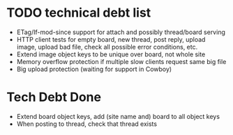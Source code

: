 # TODO technical debt list

*   ETag/If-mod-since support for attach and possibly thread/board serving
*   HTTP client tests for empty board, new thread, post reply, upload image,
    upload bad file, check all possible error conditions, etc.
*   Extend image object keys to be unique over board, not whole site
*   Memory overflow protection if multiple slow clients request same big file
*   Big upload protection (waiting for support in Cowboy)

# Tech Debt Done

*   Extend board object keys, add (site name and) board to all object keys
*   When posting to thread, check that thread exists
